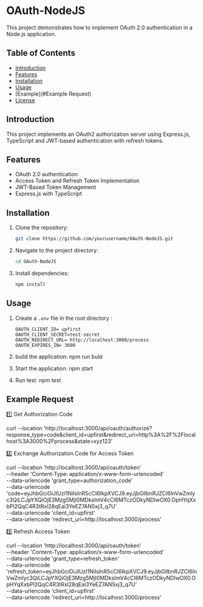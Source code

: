 # OAuth-NodeJS

This project demonstrates how to implement OAuth 2.0 authentication in a Node.js application.

## Table of Contents

- [Introduction](#introduction)
- [Features](#features)
- [Installation](#installation)
- [Usage](#usage)
- [Example](#Example Request)
- [License](#license)

## Introduction

This project implements an OAuth2 authorization server using Express.js, TypeScript and JWT-based authentication with refresh tokens.

## Features

- OAuth 2.0 authentication
- Access Token and Refresh Token Implementation
- JWT-Based Token Management
- Express.js with TypeScript


## Installation

1. Clone the repository:
    ```bash
    git clone https://github.com/yourusername/OAuth-NodeJS.git
    ```
2. Navigate to the project directory:
    ```bash
    cd OAuth-NodeJS
    ```
3. Install dependencies:
    ```bash
    npm install
    ```

## Usage

1. Create a `.env` file in the root directory :
    ```env
    OAUTH_CLIENT_ID= upfirst
    OAUTH_CLIENT_SECRET=test-secret
    OAUTH_REDIRECT_URL= http://localhost:3000/process
    OAUTH_EXPIRES_IN= 3600
    ```
2. build the application:
     npm run buld

3. Start the application:
     npm start

4. Run test:
     npm test
   

## Example Request

1️⃣ Get Authorization Code

curl --location 'http://localhost:3000/api/oauth/authorize?response_type=code&client_id=upfirst&redirect_uri=http%3A%2F%2Flocalhost%3A3000%2Fprocess&state=xyz123'

2️⃣ Exchange Authorization Code for Access Token

curl --location 'http://localhost:3000/api/oauth/token' \
--header 'Content-Type: application/x-www-form-urlencoded' \
--data-urlencode 'grant_type=authorization_code' \
--data-urlencode 'code=eyJhbGciOiJIUzI1NiIsInR5cCI6IkpXVCJ9.eyJjbGllbnRJZCI6InVwZmlyc3QiLCJpYXQiOjE3Mzg5MjI0MDksImV4cCI6MTczODkyNDIwOX0.OpHYqXxbPl2QqC4R3tRxl28qEai3YeEZ7AN5xj3_q7U' \
--data-urlencode 'client_id=upfirst' \
--data-urlencode 'redirect_uri=http://localhost:3000/process'

3️⃣ Refresh Access Token

curl --location 'http://localhost:3000/api/oauth/token' \
--header 'Content-Type: application/x-www-form-urlencoded' \
--data-urlencode 'grant_type=refresh_token' \
--data-urlencode 'refresh_token=eyJhbGciOiJIUzI1NiIsInR5cCI6IkpXVCJ9.eyJjbGllbnRJZCI6InVwZmlyc3QiLCJpYXQiOjE3Mzg5MjI0MDksImV4cCI6MTczODkyNDIwOX0.OpHYqXxbPl2QqC4R3tRxl28qEai3YeEZ7AN5xj3_q7U' \
--data-urlencode 'client_id=upfirst' \
--data-urlencode 'redirect_uri=http://localhost:3000/process'
